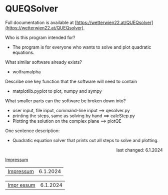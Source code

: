 # QUEQSolver

Full documentation is available at [https://wetterwien22.at/QUEQsolver](https://wetterwien22.at/QUEQsolver).


Who is this program intended for?

- The program is for everyone who wants to solve and plot quadratic equations.

What similar software already exists?

- wolframalpha

Describe one key function that the software will need to contain

- matplotlib.pyplot to plot, numpy and sympy

What smaller parts can the software be broken down into?

- user input, file input, command-line input ==> qesolver.py
- printing the steps, same as solving by hand ==> calcStep.py
- Plotting the solution on the complex plane ==> plotQE

One sentence description:

- Quadratic equation solver that prints out all steps to solve and plotting.

 <p align="right">last changed: 6.1.2024</p>

[Impressum](https://wetterwien22.at/impressum.html)

<table width="100%">
  <tr>
    <td align="left"><a href="https://wetterwien22.at/impressum.html">Impressum</a></td>
    <td align="right">6.1.2024</td>
  </tr>
</table>

<table style="width: 100%; border: none;">
    <tr>
        <td style="text-align: left; border: none;"><a href="https://wetterwien22.at/impressum.html">Impr
   essum</a></td>
        <td style="text-align: right; border: none;">6.1.2024</td>
    </tr>
</table>

